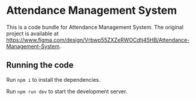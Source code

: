 
  # Attendance Management System

  This is a code bundle for Attendance Management System. The original project is available at https://www.figma.com/design/Vrbwp55ZXZeRWOCdtj45HB/Attendance-Management-System.

  ## Running the code

  Run `npm i` to install the dependencies.

  Run `npm run dev` to start the development server.
  